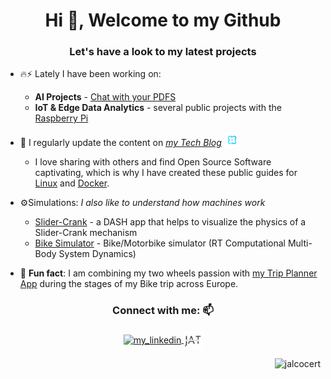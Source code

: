 <h1 align="center">Hi 👋, Welcome to my Github</h1>
<h3 align="center">Let's have a look to my latest projects</h3>


- 🔥⚡ Lately I have been working on:
    * **AI Projects** - [Chat with your PDFS](https://github.com/JAlcocerT/ask-multiple-pdfs)
    *   **IoT & Edge Data Analytics** - several public projects with the [Raspberry Pi](https://jalcocert.github.io/RPi/)

 
- 📝 I regularly update the content on *[my Tech Blog](https://about.jalcocertech.xyz/)* <a href="https://about.jalcocertech.xyz"><img src="https://raw.githubusercontent.com/JAlcocerT/JAlcocerT/main/jalcocertech2.svg" alt="Subscribe via RSS" height="25" style="vertical-align: bottom;"/></a>
    * I love sharing with others and find Open Source Software captivating, which is why I have created these public guides for [Linux](https://jalcocert.github.io/Linux) and [Docker](https://github.com/JAlcocerT/Docker).


- ⚙️Simulations: *I also like to understand how machines work*
    * [Slider-Crank](https://github.com/JAlcocerT/Slider-Crank) - a DASH app that helps to visualize the physics of a Slider-Crank mechanism
    * [Bike Simulator](https://github.com/JAlcocerT/Bike_dynamic_simulator) - Bike/Motorbike simulator (RT Computational Multi-Body System Dynamics)

- 🚵 **Fun fact**: I am combining my two wheels passion with [my Trip Planner App](https://github.com/JAlcocerT/Py_Trip_Planner) during the stages of my Bike trip across Europe.
 
<h3 align="center">Connect with me: 📫</h3>
<p align="center">
<a href="https://linkedin.com/in/jalcocert" target="blank">
    <img src="https://raw.githubusercontent.com/rahuldkjain/github-profile-readme-generator/master/src/images/icons/Social/linked-in-alt.svg" alt="my_linkedin" height="30" width="40" style="vertical-align: middle;" />
</a>
<a href="https://jalcocertech.xyz">
    <img src="https://raw.githubusercontent.com/JAlcocerT/JAlcocerT/main/JAT.svg" alt="Description of the image" height="30" style="vertical-align: middle;" />
</a>



<p align="right"> <img src="https://komarev.com/ghpvc/?username=jalcocert&label=Profile%20views&color=0e75b6&style=flat" alt="jalcocert" /> </p>